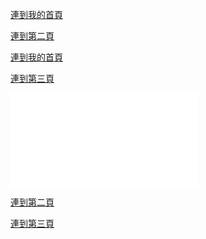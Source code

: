 <html>
<head>
<title>我的第三頁</title>
</head>
<body background="444.jpg">

<a href="index.html">連到我的首頁 </a>
<p>
<a href="2nd.html">連到第二頁 </a>
 
</body>
  
</html>


<html>
<head>
<title>我的第二頁</title>
</head>
<body background="333.jpg">

<a href="index.html">連到我的首頁 </a>
<p>
<a href="3rd.html">連到第三頁 </a>


  
</body>

</html>

<html>
<head>
<title>我的首頁</title>
</head>
<body background="222.jpg">
<div>
<embed src="123.MP3" width=”100” height=”50” loop=”true” autostart=”true“>
</div>
 

<a href="2nd.html">連到第二頁 </a>
<p>
<a href="3rd.html">連到第三頁 </a>
 

</body>

</html>

  
